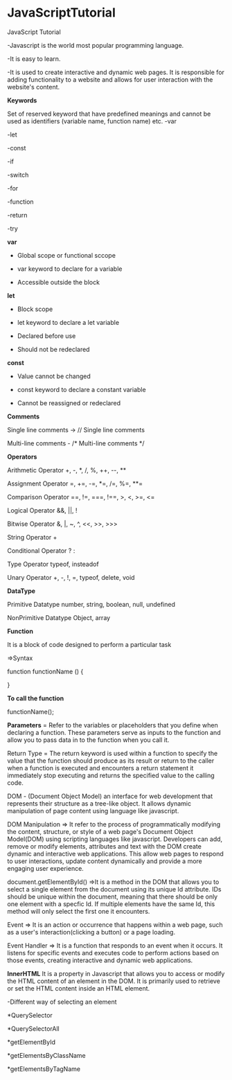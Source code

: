 # JavaScriptTutorial
JavaScript Tutorial

-Javascript is the world most popular programming language.

-It is easy to learn.
    
-It is used to create interactive and dynamic web pages. It is responsible for adding functionality to a website and allows for user interaction with the website's content.

**Keywords**

Set of reserved keyword that have predefined meanings and cannot be used as identifiers (variable name, function name) etc.
-var
      
-let
      
-const
      
-if
      
-switch
      
-for 
      
-function
      
-return
      
-try

**var**
  
- Global scope or functional sccope

- var keyword to declare for a variable
    
- Accessible outside the block
 
**let**  
    
- Block scope

- let keyword to declare a let variable
    
- Declared before use
    
- Should not be redeclared

**const**

- Value cannot be changed
    
- const keyword to declare a constant variable
    
- Cannot be reassigned or redeclared

**Comments**    

Single line comments -> // Single line comments

Multi-line comments - /*
                            Multi-line comments
                      */

**Operators**

Arithmetic Operator      +, -, *, /, %, ++, --, **

Assignment Operator      =, +=, -=, *=, /=, %=, **=

Comparison Operator      ==, !=, ===, !==, >, <, >=, <=

Logical Operator         &&, ||, !

Bitwise Operator         &, |, ~, ^, <<, >>, >>>

String Operator          +

Conditional Operator     ? :

Type Operator            typeof, insteadof

Unary Operator           +, -, !, =, typeof, delete, void 

**DataType**

Primitive Datatype       number, string, boolean, null, undefined

NonPrimitive Datatype    Object, array

**Function**

It is a block of code designed to perform a particular task

=>Syntax

function functionName () {

}

**To call the function**

functionName();

**Parameters** = Refer to the variables or placeholders that you define when declaring a function. These parameters serve as inputs to the function and allow you to pass data in to the function when you call it.

Return Type = The return keyword is used within a function to specify the value that the function should produce as its result or return to the caller when a function is executed and encounters a return statement
              it immediately stop executing and returns the specified value to the calling code.

DOM - (Document Object Model) an interface for web development that represents their structure as a tree-like object. It allows dynamic manipulation of page content using language like javascript.    

DOM Manipulation => It refer to the process of programmatically modifying the content, structure, or style of a web page's Document Object Model(DOM) using scripting languages like javascript. Developers can add, remove or modify elements, attributes and text with the DOM create dynamic and interactive web applications. This allow web pages to respond to user interactions, update content dynamically and provide a more engaging user experience.

document.getElementById() =>It is a method in the DOM that allows you to select a single element from the document using its unique Id attribute. IDs should be unique within the document, meaning that there should be only one element with a specfic Id. If multiple elements have the same Id, this method will only select the first one it encounters.

Event => It is an action or occurrence that happens within a web page, such as a user's interaction(clicking a button) or a page loading.

Event Handler => It is a function that responds to an event when it occurs. It listens for specific events and executes code to perform actions based on those events, creating interactive and dynamic web applications.

**InnerHTML**
    It is a property in Javascript that allows you to access or modify the HTML content of an element in the DOM. It is primarily used to retrieve or set the HTML content inside an HTML element.

-Different way of selecting an element

*QuerySelector
    
*QuerySelectorAll
    
*getElementById
    
*getElementsByClassName
    
*getElementsByTagName
